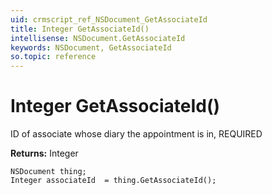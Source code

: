 ```yaml
---
uid: crmscript_ref_NSDocument_GetAssociateId
title: Integer GetAssociateId()
intellisense: NSDocument.GetAssociateId
keywords: NSDocument, GetAssociateId
so.topic: reference
---
```


# Integer GetAssociateId()

ID of associate whose diary the appointment is in, REQUIRED

**Returns:** Integer

```crmscript
NSDocument thing;
Integer associateId  = thing.GetAssociateId();
```

